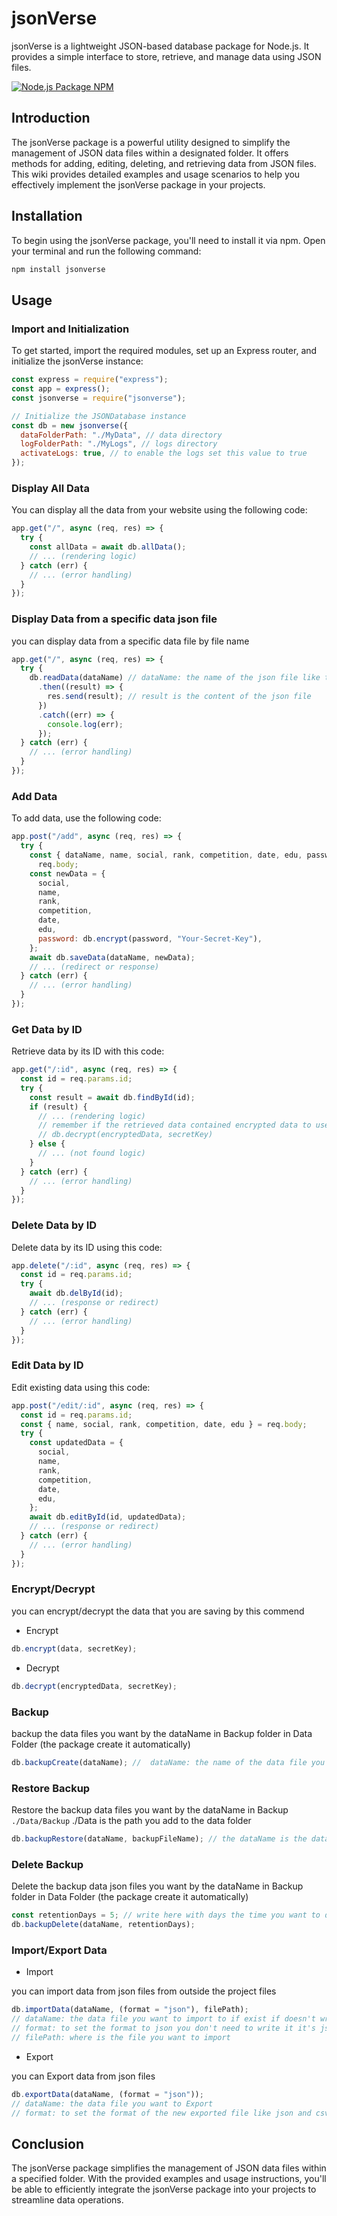 # jsonVerse

jsonVerse is a lightweight JSON-based database package for Node.js. It provides a simple interface to store, retrieve, and manage data using JSON files.

[![Node.js Package NPM](https://github.com/Marco5dev/jsonverse/actions/workflows/npm-publish.yml/badge.svg)](https://github.com/Marco5dev/jsonverse/actions/workflows/npm-publish.yml)

## Introduction

The jsonVerse package is a powerful utility designed to simplify the management of JSON data files within a designated folder. It offers methods for adding, editing, deleting, and retrieving data from JSON files. This wiki provides detailed examples and usage scenarios to help you effectively implement the jsonVerse package in your projects.

## Installation

To begin using the jsonVerse package, you'll need to install it via npm. Open your terminal and run the following command:

```bash
npm install jsonverse
```

## Usage

### Import and Initialization

To get started, import the required modules, set up an Express router, and initialize the jsonVerse instance:

```javascript
const express = require("express");
const app = express();
const jsonverse = require("jsonverse");

// Initialize the JSONDatabase instance
const db = new jsonverse({
  dataFolderPath: "./MyData", // data directory
  logFolderPath: "./MyLogs", // logs directory
  activateLogs: true, // to enable the logs set this value to true
});
```

### Display All Data

You can display all the data from your website using the following code:

```javascript
app.get("/", async (req, res) => {
  try {
    const allData = await db.allData();
    // ... (rendering logic)
  } catch (err) {
    // ... (error handling)
  }
});
```

### Display Data from a specific data json file

you can display data from a specific data file by file name

```javascript
app.get("/", async (req, res) => {
  try {
    db.readData(dataName) // dataName: the name of the json file like test.json the data name will be "test"
      .then((result) => {
        res.send(result); // result is the content of the json file
      })
      .catch((err) => {
        console.log(err);
      });
  } catch (err) {
    // ... (error handling)
  }
});
```

### Add Data

To add data, use the following code:

```javascript
app.post("/add", async (req, res) => {
  try {
    const { dataName, name, social, rank, competition, date, edu, password } =
      req.body;
    const newData = {
      social,
      name,
      rank,
      competition,
      date,
      edu,
      password: db.encrypt(password, "Your-Secret-Key"),
    };
    await db.saveData(dataName, newData);
    // ... (redirect or response)
  } catch (err) {
    // ... (error handling)
  }
});
```

### Get Data by ID

Retrieve data by its ID with this code:

```javascript
app.get("/:id", async (req, res) => {
  const id = req.params.id;
  try {
    const result = await db.findById(id);
    if (result) {
      // ... (rendering logic)
      // remember if the retrieved data contained encrypted data to use
      // db.decrypt(encryptedData, secretKey)
    } else {
      // ... (not found logic)
    }
  } catch (err) {
    // ... (error handling)
  }
});
```

### Delete Data by ID

Delete data by its ID using this code:

```javascript
app.delete("/:id", async (req, res) => {
  const id = req.params.id;
  try {
    await db.delById(id);
    // ... (response or redirect)
  } catch (err) {
    // ... (error handling)
  }
});
```

### Edit Data by ID

Edit existing data using this code:

```javascript
app.post("/edit/:id", async (req, res) => {
  const id = req.params.id;
  const { name, social, rank, competition, date, edu } = req.body;
  try {
    const updatedData = {
      social,
      name,
      rank,
      competition,
      date,
      edu,
    };
    await db.editById(id, updatedData);
    // ... (response or redirect)
  } catch (err) {
    // ... (error handling)
  }
});
```

### Encrypt/Decrypt

you can encrypt/decrypt the data that you are saving by this commend

- Encrypt

```javascript
db.encrypt(data, secretKey);
```

- Decrypt

```javascript
db.decrypt(encryptedData, secretKey);
```

### Backup

backup the data files you want by the dataName in Backup folder in Data Folder (the package create it automatically)

```javascript
db.backupCreate(dataName); //  dataName: the name of the data file you want to backup
```

### Restore Backup

Restore the backup data files you want by the dataName in Backup `./Data/Backup` ./Data is the path you add to the data folder

```javascript
db.backupRestore(dataName, backupFileName); // the dataName is the data you want to restore to it & the backupFileName is the backup file name you got after backing up
```

### Delete Backup

Delete the backup data json files you want by the dataName in Backup folder in Data Folder (the package create it automatically)

```javascript
const retentionDays = 5; // write here with days the time you want to delete the backups since then like i want to delete the backup the had been saved the last 5 days
db.backupDelete(dataName, retentionDays);
```

### Import/Export Data

- Import

you can import data from json files from outside the project files

```javascript
db.importData(dataName, (format = "json"), filePath);
// dataName: the data file you want to import to if exist if doesn't write the new data name instead
// format: to set the format to json you don't need to write it it's json by default
// filePath: where is the file you want to import
```

- Export

you can Export data from json files

```javascript
db.exportData(dataName, (format = "json"));
// dataName: the data file you want to Export
// format: to set the format of the new exported file like json and csv
```

## Conclusion

The jsonVerse package simplifies the management of JSON data files within a specified folder. With the provided examples and usage instructions, you'll be able to efficiently integrate the jsonVerse package into your projects to streamline data operations.
